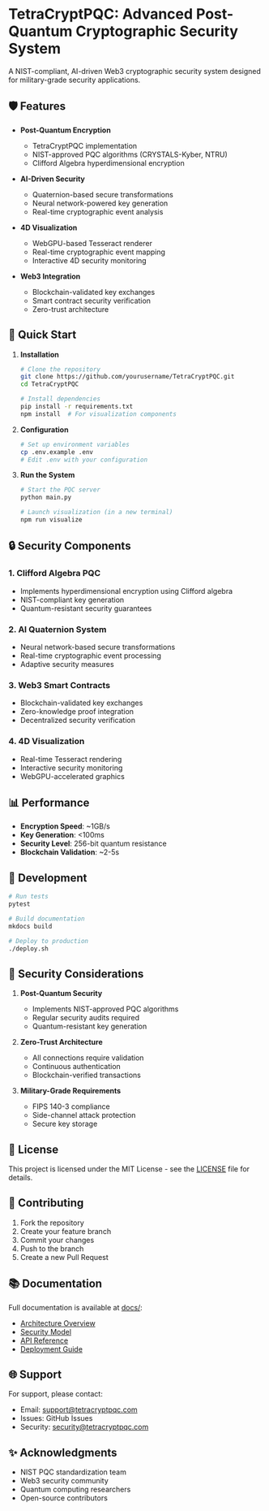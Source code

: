 # TetraCryptPQC: Advanced Post-Quantum Cryptographic Security System

A NIST-compliant, AI-driven Web3 cryptographic security system designed for military-grade security applications.

## 🛡️ Features

- **Post-Quantum Encryption**
  - TetraCryptPQC implementation
  - NIST-approved PQC algorithms (CRYSTALS-Kyber, NTRU)
  - Clifford Algebra hyperdimensional encryption

- **AI-Driven Security**
  - Quaternion-based secure transformations
  - Neural network-powered key generation
  - Real-time cryptographic event analysis

- **4D Visualization**
  - WebGPU-based Tesseract renderer
  - Real-time cryptographic event mapping
  - Interactive 4D security monitoring

- **Web3 Integration**
  - Blockchain-validated key exchanges
  - Smart contract security verification
  - Zero-trust architecture

## 🚀 Quick Start

1. **Installation**
   ```bash
   # Clone the repository
   git clone https://github.com/yourusername/TetraCryptPQC.git
   cd TetraCryptPQC

   # Install dependencies
   pip install -r requirements.txt
   npm install  # For visualization components
   ```

2. **Configuration**
   ```bash
   # Set up environment variables
   cp .env.example .env
   # Edit .env with your configuration
   ```

3. **Run the System**
   ```bash
   # Start the PQC server
   python main.py

   # Launch visualization (in a new terminal)
   npm run visualize
   ```

## 🔒 Security Components

### 1. Clifford Algebra PQC
- Implements hyperdimensional encryption using Clifford algebra
- NIST-compliant key generation
- Quantum-resistant security guarantees

### 2. AI Quaternion System
- Neural network-based secure transformations
- Real-time cryptographic event processing
- Adaptive security measures

### 3. Web3 Smart Contracts
- Blockchain-validated key exchanges
- Zero-knowledge proof integration
- Decentralized security verification

### 4. 4D Visualization
- Real-time Tesseract rendering
- Interactive security monitoring
- WebGPU-accelerated graphics

## 📊 Performance

- **Encryption Speed**: ~1GB/s
- **Key Generation**: <100ms
- **Security Level**: 256-bit quantum resistance
- **Blockchain Validation**: ~2-5s

## 🔧 Development

```bash
# Run tests
pytest

# Build documentation
mkdocs build

# Deploy to production
./deploy.sh
```

## 🔐 Security Considerations

1. **Post-Quantum Security**
   - Implements NIST-approved PQC algorithms
   - Regular security audits required
   - Quantum-resistant key generation

2. **Zero-Trust Architecture**
   - All connections require validation
   - Continuous authentication
   - Blockchain-verified transactions

3. **Military-Grade Requirements**
   - FIPS 140-3 compliance
   - Side-channel attack protection
   - Secure key storage

## 📄 License

This project is licensed under the MIT License - see the [LICENSE](LICENSE) file for details.

## 🤝 Contributing

1. Fork the repository
2. Create your feature branch
3. Commit your changes
4. Push to the branch
5. Create a new Pull Request

## 📚 Documentation

Full documentation is available at [docs/](docs/):
- [Architecture Overview](docs/architecture.md)
- [Security Model](docs/security.md)
- [API Reference](docs/api.md)
- [Deployment Guide](docs/deployment.md)

## 🌐 Support

For support, please contact:
- Email: support@tetracryptpqc.com
- Issues: GitHub Issues
- Security: security@tetracryptpqc.com

## ✨ Acknowledgments

- NIST PQC standardization team
- Web3 security community
- Quantum computing researchers
- Open-source contributors
